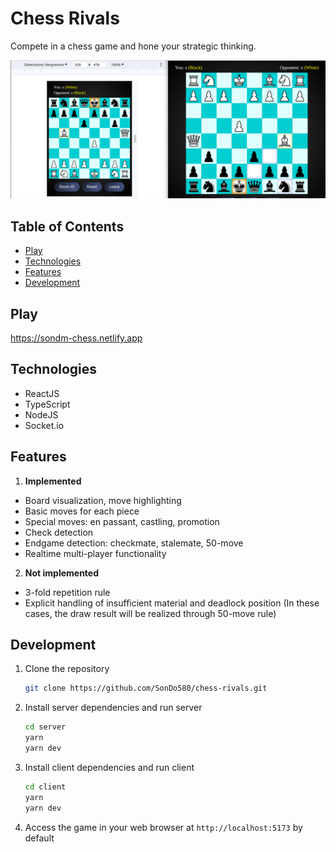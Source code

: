 # Chess Rivals

Compete in a chess game and hone your strategic thinking.

![Chess-Rivals](https://github.com/SonDo580/chess-rivals/blob/main/client/public/chess-battle.png)

## Table of Contents

- [Play](#play)
- [Technologies](#technologies)
- [Features](#features)
- [Development](#development)

## Play

https://sondm-chess.netlify.app

## Technologies

- ReactJS
- TypeScript
- NodeJS
- Socket.io

## Features

1. **Implemented**

- Board visualization, move highlighting
- Basic moves for each piece
- Special moves: en passant, castling, promotion
- Check detection
- Endgame detection: checkmate, stalemate, 50-move
- Realtime multi-player functionality

2. **Not implemented**

- 3-fold repetition rule
- Explicit handling of insufficient material and deadlock position (In these cases, the draw result will be realized through 50-move rule)

## Development

1. Clone the repository

   ```bash
   git clone https://github.com/SonDo580/chess-rivals.git
   ```

2. Install server dependencies and run server

   ```bash
   cd server
   yarn
   yarn dev
   ```

3. Install client dependencies and run client

   ```bash
   cd client
   yarn
   yarn dev
   ```

4. Access the game in your web browser at `http://localhost:5173` by default
